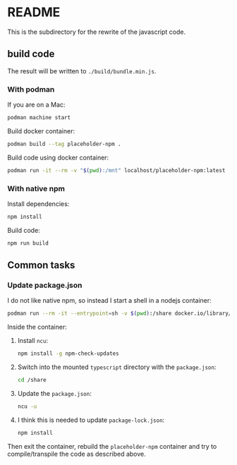 # README

This is the subdirectory for the rewrite of the javascript code.

## build code

The result will be written to `./build/bundle.min.js`.

### With podman

If you are on a Mac:
```bash
podman machine start
```

Build docker container:
```bash
podman build --tag placeholder-npm .
```

Build code using docker container:
```bash
podman run -it --rm -v "$(pwd):/mnt" localhost/placeholder-npm:latest
```

### With native npm

Install dependencies:
```bash
npm install
```

Build code:
```bash
npm run build
```

## Common tasks

### Update package.json

I do not like native npm, so instead I start a shell in a nodejs container:
```bash
podman run --rm -it --entrypoint=sh -v $(pwd):/share docker.io/library/node:latest
```

Inside the container:

1. Install `ncu`:
    ```bash
    npm install -g npm-check-updates
    ```
2. Switch into the mounted `typescript` directory with the `package.json`:
    ```bash
    cd /share
    ```
3. Update the `package.json`:
    ```bash
    ncu -u
    ```
4. I think this is needed to update `package-lock.json`:
    ```bash
    npm install
    ```

Then exit the container, rebuild the `placeholder-npm` container and try to compile/transpile the code as described above.
